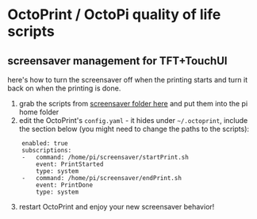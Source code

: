 # OctoPrint / OctoPi quality of life scripts

## screensaver management for TFT+TouchUI
here's how to turn the screensaver off when the printing starts and turn it back on when the printing is done.

1. grab the scripts from [screensaver folder here](https://github.com/HexNumbers/OctoPrint/tree/master/screensaver) and put them into the pi home folder
2. edit the OctoPrint's `config.yaml` - it hides under `~/.octoprint`, include the section below (you might need to change the paths to the scripts):

```events:
    enabled: true
    subscriptions:
    -   command: /home/pi/screensaver/startPrint.sh
        event: PrintStarted
        type: system
    -   command: /home/pi/screensaver/endPrint.sh
        event: PrintDone
        type: system
```
3. restart OctoPrint and enjoy your new screensaver behavior!
